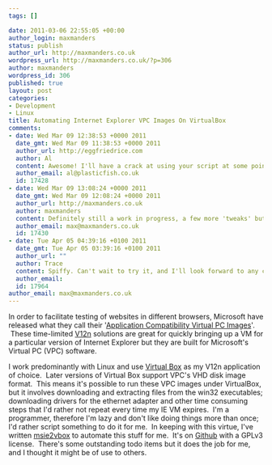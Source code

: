 ```yaml
--- 
tags: []

date: 2011-03-06 22:55:05 +00:00
author_login: maxmanders
status: publish
author_url: http://maxmanders.co.uk
wordpress_url: http://maxmanders.co.uk/?p=306
author: maxmanders
wordpress_id: 306
published: true
layout: post
categories: 
- Development
- Linux
title: Automating Internet Explorer VPC Images On VirtualBox
comments: 
- date: Wed Mar 09 12:38:53 +0000 2011
  date_gmt: Wed Mar 09 11:38:53 +0000 2011
  author_url: http://eggfriedrice.com
  author: Al
  content: Awesome! I'll have a crack at using your script at some point, looks like it'll be handy.
  author_email: al@plasticfish.co.uk
  id: 17428
- date: Wed Mar 09 13:08:24 +0000 2011
  date_gmt: Wed Mar 09 12:08:24 +0000 2011
  author_url: http://maxmanders.co.uk
  author: maxmanders
  content: Definitely still a work in progress, a few more 'tweaks' but hopefully it will be useful to other people!
  author_email: max@maxmanders.co.uk
  id: 17430
- date: Tue Apr 05 04:39:16 +0100 2011
  date_gmt: Tue Apr 05 03:39:16 +0100 2011
  author_url: ""
  author: Trace
  content: Spiffy. Can't wait to try it, and I'll look forward to any continued developments :-)
  author_email: 
  id: 17964
author_email: max@maxmanders.co.uk
---
```

In order to facilitate testing of websites in different browsers, Microsoft have released what they call their '<a title="Microsoft Application Compatibility VPC Images" href="http://www.microsoft.com/downloads/en/details.aspx?FamilyID=21eabb90-958f-4b64-b5f1-73d0a413c8ef&amp;displaylang=en" target="_blank">Application Compatibility Virtual PC Images</a>'. &nbsp;These time-limited <a title="Virtualization (V12n)" href="en.wikipedia.org/wiki/Virtualization" target="_blank">V12n</a> solutions are great for quickly bringing up a VM for a particular version of Internet Explorer but they are built for Microsoft's Virtual PC (VPC) software.

I work&nbsp;predominantly&nbsp;with Linux and use <a title="Virtual Box" href="http://www.virtualbox.org" target="_blank">Virtual Box</a> as my V12n application of choice. &nbsp;Later versions of Virtual Box support VPC's VHD disk image format. &nbsp;This means it's possible to run these VPC images under VirtualBox, but it involves downloading and extracting files from the win32 executables; downloading drivers for the ethernet adapter and other time consuming steps that I'd rather not repeat every time my IE VM expires. &nbsp;I'm a programmer, therefore I'm lazy and don't like doing things more than once; I'd rather script something to do it for me. &nbsp;In keeping with this virtue, I've written <a title="msie2vbox" href="http://maxmanders.co.uk/msie2vbox">msie2vbox</a> to automate this stuff for me. &nbsp;It's on <a title="msie2vbox on Github" href="https://github.com/maxmanders/msie2vbox/" target="_blank">Github</a> with a GPLv3 license. &nbsp;There's some outstanding todo items but it does the job for me, and I thought it might be of use to others.
